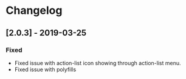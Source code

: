 # Changelog

## [2.0.3] - 2019-03-25

### Fixed

- Fixed issue with action-list icon showing through action-list menu.
- Fixed issue with polyfills
